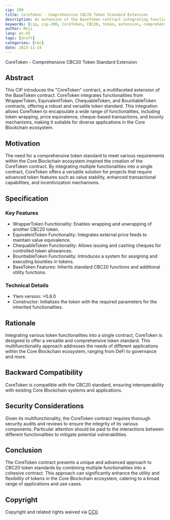```yaml
---
cip: 200
title: CoreToken - Comprehensive CBC20 Token Standard Extension
description: An extension of the BaseToken contract integrating functionalities from WrapperToken, EquivalentToken, ChequableToken, and BountiableToken contracts to create a versatile and comprehensive token standard.
keywords: [cip, cip-200, CoreToken, CBC20, token, extension, comprehensive]
author: Moji
lang: en-US
tags: [draft]
categories: [cbc]
date: 2023-11-24
---
```


CoreToken - Comprehensive CBC20 Token Standard Extension

<!--truncate-->

## Abstract

This CIP introduces the "CoreToken" contract, a multifaceted extension of the BaseToken contract. CoreToken integrates functionalities from WrapperToken, EquivalentToken, ChequableToken, and BountiableToken contracts, offering a robust and versatile token standard. This integration allows CoreToken to encapsulate a wide range of functionalities, including token wrapping, price equivalence, cheque-based transactions, and bounty mechanisms, making it suitable for diverse applications in the Core Blockchain ecosystem.

## Motivation

The need for a comprehensive token standard to meet various requirements within the Core Blockchain ecosystem inspired the creation of the CoreToken contract. By integrating multiple functionalities into a single contract, CoreToken offers a versatile solution for projects that require advanced token features such as value stability, enhanced transactional capabilities, and incentivization mechanisms.

## Specification

### Key Features

- WrapperToken Functionality: Enables wrapping and unwrapping of another CBC20 token.
- EquivalentToken Functionality: Integrates external price feeds to maintain value equivalence.
- ChequableToken Functionality: Allows issuing and cashing cheques for controlled token allowances.
- BountiableToken Functionality: Introduces a system for assigning and executing bounties in tokens.
- BaseToken Features: Inherits standard CBC20 functions and additional utility functions.

### Technical Details

- Ylem version: >0.8.0
- Constructor: Initializes the token with the required parameters for the inherited functionalities.

## Rationale

Integrating various token functionalities into a single contract, CoreToken is designed to offer a versatile and comprehensive token standard. This multifunctionality approach addresses the needs of different applications within the Core Blockchain ecosystem, ranging from DeFi to governance and more.

## Backward Compatibility

CoreToken is compatible with the CBC20 standard, ensuring interoperability with existing Core Blockchain systems and applications.

## Security Considerations

Given its multifunctionality, the CoreToken contract requires thorough security audits and reviews to ensure the integrity of its various components. Particular attention should be paid to the interactions between different functionalities to mitigate potential vulnerabilities.

## Conclusion

The CoreToken contract presents a unique and advanced approach to CBC20 token standards by combining multiple functionalities into a cohesive contract. This approach can significantly enhance the utility and flexibility of tokens in the Core Blockchain ecosystem, catering to a broad range of applications and use cases.

## Copyright

Copyright and related rights waived via [CC0](https://creativecommons.org/publicdomain/zero/1.0/).
